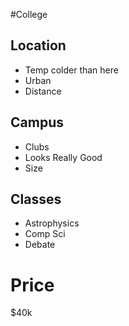 #College

## Location
- Temp colder than here 
- Urban 
- Distance
## Campus
- Clubs 
- Looks Really Good 
- Size
## Classes
- Astrophysics 
- Comp Sci 
- Debate
# Price
$40k